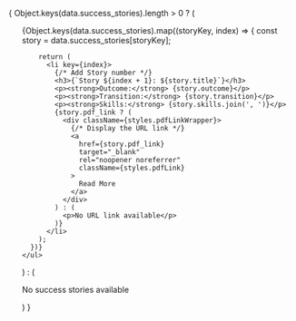 {
  Object.keys(data.success_stories).length > 0 ? (
    <ul>
      {Object.keys(data.success_stories).map((storyKey, index) => {
        const story = data.success_stories[storyKey];

        return (
          <li key={index}>
            {/* Add Story number */}
            <h3>{`Story ${index + 1}: ${story.title}`}</h3>
            <p><strong>Outcome:</strong> {story.outcome}</p>
            <p><strong>Transition:</strong> {story.transition}</p>
            <p><strong>Skills:</strong> {story.skills.join(', ')}</p>
            {story.pdf_link ? (
              <div className={styles.pdfLinkWrapper}>
                {/* Display the URL link */}
                <a
                  href={story.pdf_link}
                  target="_blank"
                  rel="noopener noreferrer"
                  className={styles.pdfLink}
                >
                  Read More
                </a>
              </div>
            ) : (
              <p>No URL link available</p>
            )}
          </li>
        );
      })}
    </ul>
  ) : (
    <p>No success stories available</p>
  )
}
